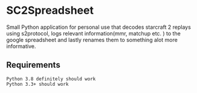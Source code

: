 # SC2Spreadsheet
Small Python application for personal use that decodes 
starcraft 2 replays using s2protocol, logs relevant 
information(mmr, matchup etc. ) to the google spreadsheet
and lastly renames them to something alot more informative.

## Requirements
    Python 3.8 definitely should work
    Python 3.3+ should work

